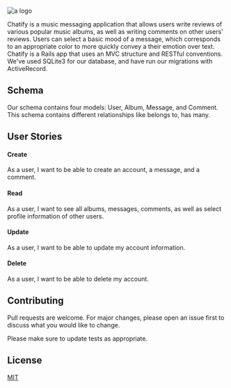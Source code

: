 ![a logo](https://upload.wikimedia.org/wikipedia/commons/8/8f/ChatifyName.png)



Chatify is a music messaging application that allows users write reviews of various popular music albums, as well as writing comments on other users' reviews. Users can select a basic mood of a message, which corresponds to an appropriate color to more quickly convey a their emotion over text. Chatify is a Rails app that uses an MVC structure and RESTful conventions. We've used SQLite3 for our database, and have run our migrations with ActiveRecord. 


## Schema

Our schema contains four models: User, Album, Message, and Comment. This schema contains different relationships like belongs to, has many.


## User Stories

#### Create
As a user, I want to be able to create an account, a message, and a comment.


#### Read
As a user, I want to see all albums, messages, comments, as well as select profile information of other users.


#### Update
As a user, I want to be able to update my account information.


#### Delete
As a user, I want to be able to delete my account.


## Contributing
Pull requests are welcome. For major changes, please open an issue first to discuss what you would like to change.

Please make sure to update tests as appropriate.

## License
[MIT](https://choosealicense.com/licenses/mit/)